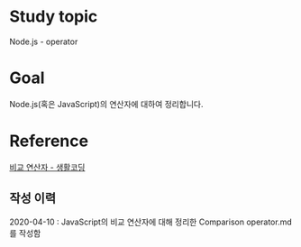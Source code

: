 # Study topic
  
Node.js - operator  
  
# Goal
  
Node.js(혹은 JavaScript)의 연산자에 대하여 정리합니다.  
  
# Reference
  
<a href = "https://opentutorials.org/course/3332/21059" target = "_blank">비교 연산자 - 생활코딩</a>  
  
## 작성 이력
  
2020-04-10 : JavaScript의 비교 연산자에 대해 정리한 Comparison operator.md를 작성함
